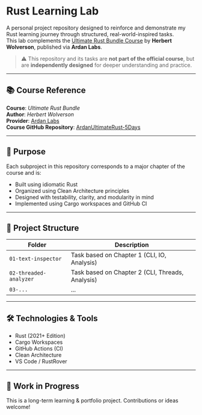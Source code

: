# Rust Learning Lab

A personal project repository designed to reinforce and demonstrate my Rust learning journey through structured, real-world-inspired tasks.  
This lab complements the [Ultimate Rust Bundle Course](https://www.ardanlabs.com/training/individual-on-demand/rust-bundle/) by **Herbert Wolverson**, published via **Ardan Labs**.

> ⚠️ This repository and its tasks are **not part of the official course**, but are **independently designed** for deeper understanding and practice.

---

## 📚 Course Reference

**Course**: *Ultimate Rust Bundle*  
**Author**: *Herbert Wolverson*  
**Provider**: [Ardan Labs](https://www.ardanlabs.com/)  
**Course GitHub Repository**: [ArdanUltimateRust-5Days](https://github.com/thebracket/ArdanUltimateRust-5Days)

---

## 🧪 Purpose

Each subproject in this repository corresponds to a major chapter of the course and is:
- Built using idiomatic Rust
- Organized using Clean Architecture principles
- Designed with testability, clarity, and modularity in mind
- Implemented using Cargo workspaces and GitHub CI

---

## 🧱 Project Structure

| Folder                 | Description                                         |
|------------------------|-----------------------------------------------------|
| `01-text-inspector`    | Task based on Chapter 1 (CLI, IO, Analysis)         |
| `02-threaded-analyzer` | Task based on Chapter 2 (CLI, Threads, Analysis) |
| `03-...`               | ...                                                 |

---

## 🛠 Technologies & Tools

- Rust (2021+ Edition)
- Cargo Workspaces
- GitHub Actions (CI)
- Clean Architecture
- VS Code / RustRover

---

## 🚧 Work in Progress

This is a long-term learning & portfolio project. Contributions or ideas welcome!
